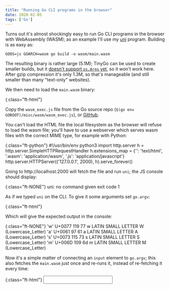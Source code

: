 ```yaml
---
title: "Running Go CLI programs in the browser"
date: 2020-02-05
tags: ['Go']
---
```


Turns out it's almost shockingly easy to run Go CLI programs in the browser with
WebAssembly (WASM); as an example I'll use my [uni][uni] program. Building is as
easy as:

    GOOS=js GOARCH=wasm go build -o wasm/main.wasm

The resulting binary is rather large (5.1M); TinyGo can be used to create
smaller builds, but it [doesn't support `os.Args` yet][os.args], so it won't
work here. After gzip compression it's only 1.3M, so that's manageable (and
still smaller than many "text-only" websites).

[uni]: https://github.com/arp242/uni
[os.args]: https://github.com/tinygo-org/tinygo/issues/541

We then need to load the `main.wasm` binary:

{:class="ft-html"}
    <html>
    <head>
        <meta charset="utf-8">
    </head>
    <body>
        <script src="wasm_exec.js"></script>
        <script>
            const go = new Go();
            WebAssembly.instantiateStreaming(fetch("main.wasm"), go.importObject).then((result) => {
                go.run(result.instance);
            });
        </script>
    </body>
    </html>

Copy the `wasm_exec.js` file from the Go source repo (`$(go env
GOROOT)/misc/wasm/wasm_exec.js`), or [GitHub][wasm_exec.js].

[wasm_exec.js]: https://github.com/golang/go/blob/master/misc/wasm/wasm_exec.js

You can't load the HTML file the local filesystem as the browser will refuse to
load the wasm file; you'll have to use a webserver which serves wasm files with
the correct MIME type, for example with Python:

{:class="ft-python"}
    #!/usr/bin/env python3
    import http.server
    h = http.server.SimpleHTTPRequestHandler
    h.extensions_map = {'': 'text/html', '.wasm': 'application/wasm', '.js': 'application/javascript'}
    http.server.HTTPServer(('127.0.0.1', 2000), h).serve_forever()

Going to http://localhost:2000 will fetch the file and run `uni`; the JS console
should display:

{:class="ft-NONE"}
    uni: no command given
    exit code 1

As if we typed `uni` on the CLI. To give it some arguments set `go.argv`:

{:class="ft-html"}
    <script>
            const go = new Go();
            WebAssembly.instantiateStreaming(fetch("main.wasm"), go.importObject).then((result) => {
                // Remember that argv[0] is the program name.
                go.argv = ['uni', '-q', 'identify', 'wasm'];
                go.run(result.instance);
            });
    </script>

Which will give the expected output in the console:

{:class="ft-NONE"}
    'w'  U+0077  119    77          &#x77;     LATIN SMALL LETTER W (Lowercase_Letter)
    'a'  U+0061  97     61          &#x61;     LATIN SMALL LETTER A (Lowercase_Letter)
    's'  U+0073  115    73          &#x73;     LATIN SMALL LETTER S (Lowercase_Letter)
    'm'  U+006D  109    6d          &#x6d;     LATIN SMALL LETTER M (Lowercase_Letter)

Now it's a simple matter of connecting an `input` element to `go.argv`; this
also fetches the `main.wasm` just once and re-runs it, instead of re-fetching it
every time:

{:class="ft-html"}
    <input id="input" style="font: 16px monospace">
    <script src="wasm_exec.js"></script>
    <script>
        fetch('main.wasm').then(response => response.arrayBuffer()).then(function(bin) {
                input.addEventListener('keydown', function(e) {
                    if (e.keyCode !== 13)  // Enter
                        return;

                    e.preventDefault();

                    const go = new Go();
                    go.argv = ['uni'].concat(this.value.split(' '));
                    this.value = '';
                    WebAssembly.instantiate(bin, go.importObject).then((result) => {
                        go.run(result.instance);
                    });
                });
            });
    </script>

Overwrite the `global.fs.writeSync` from `wasm_exec.js` to display the output in
the HTML page instead of the console:

{:class="ft-html"}
    <script>
        fetch('main.wasm').then(response => response.arrayBuffer()).then(function(bin) {
                input.addEventListener('keydown', function(e) {
                    if (e.keyCode !== 13)  // Enter
                        return;

                    e.preventDefault();

                    const go = new Go();
                    go.argv = ['uni'].concat(this.value.split(' '));
                    this.value = '';

                    // Write stdout to terminal.
                    let outputBuf = '';
                    const decoder = new TextDecoder("utf-8");
                    global.fs.writeSync = function(fd, buf) {
                        outputBuf += decoder.decode(buf);
                        const nl = outputBuf.lastIndexOf("\n");
                        if (nl != -1) {
                            window.output.innerText += outputBuf.substr(0, nl + 1);
                            window.scrollTo(0, document.body.scrollHeight);
                            outputBuf = outputBuf.substr(nl + 1);
                        }
                        return buf.length;
                    };

                    WebAssembly.instantiate(bin, go.importObject).then((result) => {
                        go.run(result.instance);
                    });
                });
            });
    </script>

And that's pretty much it; 30 lines of JavaScript to run CLI applications in the
browser :-) The only change I had to make to `uni` Go code was [adding a build
tag][btag].

[btag]: https://github.com/arp242/uni/commit/bfd9a565343bce6469c67ea2ae3accad597afcb4#diff-c5818bddd7e55bf1374be45465e95062

---

There are plenty of other things that can be improved: some better styling,
reading from stdin, keybinds, loading indicator, etc. The [full version][wasm]
does some of that. Take a look at [index.html][index.html] and
[term.js][term.js] in case you're interested. It could still be improved
further, but I thought this was "good enough" for a basic demo :-)

[wasm]: https://arp242.github.io/uni-wasm/
[index.html]: https://github.com/arp242/uni/blob/master/wasm/index.html
[term.js]: https://github.com/arp242/uni/blob/master/wasm/term.js

{% related_articles %}
- [WebAssembly on the Go wiki](https://github.com/golang/go/wiki/WebAssembly)
{% endrelated_articles %}
